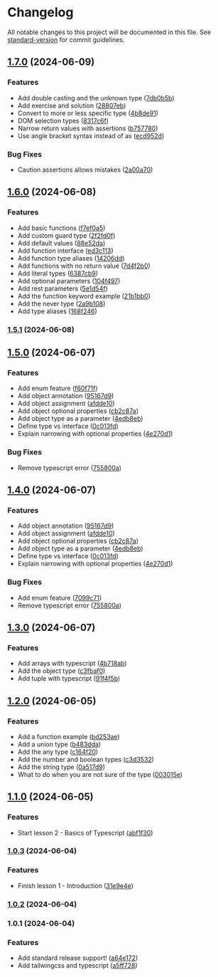 # Changelog

All notable changes to this project will be documented in this file. See [standard-version](https://github.com/conventional-changelog/standard-version) for commit guidelines.

## [1.7.0](https://github.com/wakabibrian/typescript-tutorial/compare/v1.6.0...v1.7.0) (2024-06-09)


### Features

* Add double casting and the unknown type ([7db0b5b](https://github.com/wakabibrian/typescript-tutorial/commit/7db0b5b22725a59012c6604644b67f55a7f37325))
* Add exercise and solution ([28807eb](https://github.com/wakabibrian/typescript-tutorial/commit/28807eb6443be691c5822281eb342f408b69d472))
* Convert to more or less specific type ([4b8de91](https://github.com/wakabibrian/typescript-tutorial/commit/4b8de91fdc98a01aaa3cbea477559578e82dce2a))
* DOM selection types ([8317c6f](https://github.com/wakabibrian/typescript-tutorial/commit/8317c6fec6f9e9cdad1efa73e330fa5465557822))
* Narrow return values with assertions ([b757780](https://github.com/wakabibrian/typescript-tutorial/commit/b757780c073f9a11edb54200bd102c5e1bc077a6))
* Use angle bracket syntax instead of as ([ecd952d](https://github.com/wakabibrian/typescript-tutorial/commit/ecd952df197c162cd4a5a1757badcb75faa6306b))


### Bug Fixes

* Caution assertions allows mistakes ([2a00a70](https://github.com/wakabibrian/typescript-tutorial/commit/2a00a70cce69941443cff1f523a135e543b72f55))

## [1.6.0](https://github.com/wakabibrian/typescript-tutorial/compare/v1.5.1...v1.6.0) (2024-06-08)


### Features

* Add basic functions ([f7ef0a5](https://github.com/wakabibrian/typescript-tutorial/commit/f7ef0a5352eb5d69f9a2a96d862a32f4a7cffa53))
* Add custom guard type ([2f2fd0f](https://github.com/wakabibrian/typescript-tutorial/commit/2f2fd0f23d8fe01d6fee5312880db441692d2d25))
* Add default values ([88e52da](https://github.com/wakabibrian/typescript-tutorial/commit/88e52da8a0b23b9a01f63a923b512fddbf572de9))
* Add function interface ([ed3c113](https://github.com/wakabibrian/typescript-tutorial/commit/ed3c113ef2b11abc17226768e72c099126793b05))
* Add function type aliases ([14206dd](https://github.com/wakabibrian/typescript-tutorial/commit/14206dd8edcbaca18780625562f300af22656b4d))
* Add functions with no return value ([7d4f2b0](https://github.com/wakabibrian/typescript-tutorial/commit/7d4f2b08ad708e7e9eb9f64c4fece6e2e5ed8871))
* Add literal types ([6387cb9](https://github.com/wakabibrian/typescript-tutorial/commit/6387cb976e3ce199d3fe537bf4b3d3abe67610d3))
* Add optional parameters ([104f497](https://github.com/wakabibrian/typescript-tutorial/commit/104f4977b97af9151690de323813080bdf65f70d))
* Add rest parameters ([5e1d54f](https://github.com/wakabibrian/typescript-tutorial/commit/5e1d54fb68c46fd60ee499a28585a3b0ff09ebd7))
* Add the function keyword example ([21b1bb0](https://github.com/wakabibrian/typescript-tutorial/commit/21b1bb03f4e86c549ef3e4e51c203fe16aeecea5))
* Add the never type ([2a9b108](https://github.com/wakabibrian/typescript-tutorial/commit/2a9b1085a72341ef017a6ea345f4c47638e2cf19))
* Add type aliases ([168f246](https://github.com/wakabibrian/typescript-tutorial/commit/168f2469dcca814b0edb673d0b18288693cd1cb3))

### [1.5.1](https://github.com/wakabibrian/typescript-tutorial/compare/v1.5.0...v1.5.1) (2024-06-08)

## [1.5.0](https://github.com/wakabibrian/typescript-tutorial/compare/v1.3.0...v1.5.0) (2024-06-07)


### Features

* Add enum feature ([f60f71f](https://github.com/wakabibrian/typescript-tutorial/commit/f60f71fee991e31402c0ee7a1ce5e7eedf4d18cc))
* Add object annotation ([95167d9](https://github.com/wakabibrian/typescript-tutorial/commit/95167d92d52acf0f00a34a7585e7ef1f06cd85e5))
* Add object assignment ([afdde10](https://github.com/wakabibrian/typescript-tutorial/commit/afdde1029cd44e81e0f5977d0670d63e07688707))
* Add object optional properties ([cb2c87a](https://github.com/wakabibrian/typescript-tutorial/commit/cb2c87a464a10150d6aa5bd6500f6be44d48de02))
* Add object type as a parameter ([4edb8eb](https://github.com/wakabibrian/typescript-tutorial/commit/4edb8eb45b3d768caa062bb2694c90909c6a5a98))
* Define type vs interface ([0c013fd](https://github.com/wakabibrian/typescript-tutorial/commit/0c013fdaeaeeb718b9e579b9aff63b3c1c9fa285))
* Explain narrowing with optional properties ([4e270d1](https://github.com/wakabibrian/typescript-tutorial/commit/4e270d195c7ca1230628e85615ab1b56ec69b615))


### Bug Fixes

* Remove typescript error ([755800a](https://github.com/wakabibrian/typescript-tutorial/commit/755800a1383c6de28b2907577fe692b2b234e510))

## [1.4.0](https://github.com/wakabibrian/typescript-tutorial/compare/v1.3.0...v1.4.0) (2024-06-07)


### Features

* Add object annotation ([95167d9](https://github.com/wakabibrian/typescript-tutorial/commit/95167d92d52acf0f00a34a7585e7ef1f06cd85e5))
* Add object assignment ([afdde10](https://github.com/wakabibrian/typescript-tutorial/commit/afdde1029cd44e81e0f5977d0670d63e07688707))
* Add object optional properties ([cb2c87a](https://github.com/wakabibrian/typescript-tutorial/commit/cb2c87a464a10150d6aa5bd6500f6be44d48de02))
* Add object type as a parameter ([4edb8eb](https://github.com/wakabibrian/typescript-tutorial/commit/4edb8eb45b3d768caa062bb2694c90909c6a5a98))
* Define type vs interface ([0c013fd](https://github.com/wakabibrian/typescript-tutorial/commit/0c013fdaeaeeb718b9e579b9aff63b3c1c9fa285))
* Explain narrowing with optional properties ([4e270d1](https://github.com/wakabibrian/typescript-tutorial/commit/4e270d195c7ca1230628e85615ab1b56ec69b615))


### Bug Fixes

* Add enum feature ([7099c71](https://github.com/wakabibrian/typescript-tutorial/commit/7099c717f525087fe0033902b3a89c52d7a5e600))
* Remove typescript error ([755800a](https://github.com/wakabibrian/typescript-tutorial/commit/755800a1383c6de28b2907577fe692b2b234e510))

## [1.3.0](https://github.com/wakabibrian/typescript-tutorial/compare/v1.2.0...v1.3.0) (2024-06-07)


### Features

* Add arrays with typescript ([4b718ab](https://github.com/wakabibrian/typescript-tutorial/commit/4b718ab013c53d25eba6c5078a79232d72fb581d))
* Add the object type ([c3fbaf0](https://github.com/wakabibrian/typescript-tutorial/commit/c3fbaf03b2190425844884cacbc5925bf335d052))
* Add tuple with typescript ([91f4f5b](https://github.com/wakabibrian/typescript-tutorial/commit/91f4f5b0c9983b923d47bf6a52d99d8a38429a85))

## [1.2.0](https://github.com/wakabibrian/typescript-tutorial/compare/v1.1.0...v1.2.0) (2024-06-05)


### Features

* Add a function example ([bd253ae](https://github.com/wakabibrian/typescript-tutorial/commit/bd253ae1bd1b0899553fbab07cd5a57f7264d9fb))
* Add a union type ([b483dda](https://github.com/wakabibrian/typescript-tutorial/commit/b483dda3d7d9a5446faafb6fa8188756eeff1218))
* Add the any type ([c164f20](https://github.com/wakabibrian/typescript-tutorial/commit/c164f20e98302de96a1d22e6d58dbcd450fb5bb6))
* Add the number and boolean types ([c3d3532](https://github.com/wakabibrian/typescript-tutorial/commit/c3d3532b927ccca43b231d83ac0d5f0b9855cc13))
* Add the string type ([0a517d9](https://github.com/wakabibrian/typescript-tutorial/commit/0a517d95771729b52cb92bbc2c7a27d49bdba1b0))
* What to do when you are not sure of the type ([003015e](https://github.com/wakabibrian/typescript-tutorial/commit/003015e643b14a849578c65b657e257b4ea1ebc2))

## [1.1.0](https://github.com/wakabibrian/typescript-tutorial/compare/v1.0.3...v1.1.0) (2024-06-05)


### Features

* Start lesson 2 - Basics of Typescript ([abf1f30](https://github.com/wakabibrian/typescript-tutorial/commit/abf1f306a59b3aeecbc15b7dd05103ec1f6b81ac))

### [1.0.3](https://github.com/wakabibrian/typescript-tutorial/compare/v1.0.2...v1.0.3) (2024-06-04)


### Features

* Finish lesson 1 - Introduction ([31e9e4e](https://github.com/wakabibrian/typescript-tutorial/commit/31e9e4ee118d18b99be9194449be4480d56d0e52))

### [1.0.2](https://github.com/wakabibrian/typescript-tutorial/compare/v1.0.1...v1.0.2) (2024-06-04)

### 1.0.1 (2024-06-04)


### Features

* Add standard release support! ([a64e172](https://github.com/wakabibrian/typescript-tutorial/commit/a64e172cfe3265b9acd2c201351d9e8d61e33eb0))
* Add tailwingcss and typescript ([a5ff728](https://github.com/wakabibrian/typescript-tutorial/commit/a5ff728795df385f6d82679cfa1dce9fa91c36a4))
